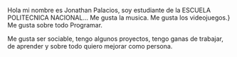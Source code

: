 Hola mi nombre es Jonathan Palacios, soy estudiante de la ESCUELA POLITECNICA NACIONAL...
Me gusta la musica.
Me gusta los videojuegos.}
Me gusta sobre todo Programar.

Me gusta ser sociable, tengo algunos proyectos, tengo ganas de trabajar, de aprender y  sobre todo quiero mejorar como persona. 
